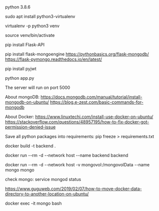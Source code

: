python 3.8.6

sudo apt install python3-virtualenv

virtualenv -p python3 venv

source venv/bin/activate

pip install Flask-API

pip install flask-mongoengine https://pythonbasics.org/flask-mongodb/ https://flask-pymongo.readthedocs.io/en/latest/

pip install pyjwt

python app.py

The server will run on port 5000

About mongoDB: https://docs.mongodb.com/manual/tutorial/install-mongodb-on-ubuntu/ https://blog.e-zest.com/basic-commands-for-mongodb

About Docker: https://www.linuxtechi.com/install-use-docker-on-ubuntu/ https://stackoverflow.com/questions/48957195/how-to-fix-docker-got-permission-denied-issue

Save all python packages into requirements: pip freeze > requirements.txt

docker build -t backend .

docker run --rm -d --network host --name backend backend

docker run --rm -d --network host -v mongovol:/mongovolData --name mongo mongo

check mongo: service mongod status

https://www.guguweb.com/2019/02/07/how-to-move-docker-data-directory-to-another-location-on-ubuntu/

docker exec -it mongo bash
